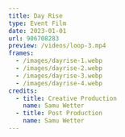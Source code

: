 ```yaml
---
title: Day Rise
type: Event Film
date: 2023-01-01
url: 906708283
preview: /videos/loop-3.mp4
frames:
  - /images/dayrise-1.webp
  - /images/dayrise-2.webp
  - /images/dayrise-3.webp
  - /images/dayrise-4.webp
credits:
  - title: Creative Production
    name: Samu Wetter
  - title: Post Production
    name: Samu Wetter
---
```

